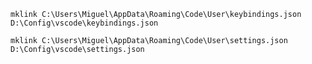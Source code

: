 `mklink C:\Users\Miguel\AppData\Roaming\Code\User\keybindings.json D:\Config\vscode\keybindings.json`

`mklink C:\Users\Miguel\AppData\Roaming\Code\User\settings.json D:\Config\vscode\settings.json`

